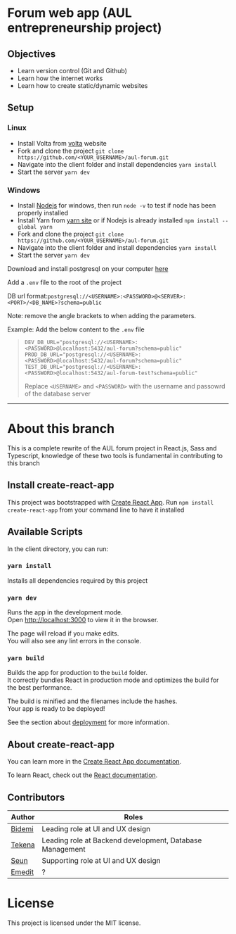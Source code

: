 # Forum web app (AUL entrepreneurship project)

## Objectives

- Learn version control (Git and Github)
- Learn how the internet works
- Learn how to create static/dynamic websites

## Setup

### Linux

- Install Volta from [volta](https://volta.sh/) website
- Fork and clone the project `git clone https://github.com/<YOUR_USERNAME>/aul-forum.git`
- Navigate into the client folder and install dependencies `yarn install`
- Start the server `yarn dev`

### Windows

- Install [Nodejs](https://nodejs.org/en/download/) for windows, then run `node -v` to test if node has been properly installed
- Install Yarn from [yarn site](https://classic.yarnpkg.com/en/docs/install/#debian-stable) or if Nodejs is already installed `npm install --global yarn`
- Fork and clone the project `git clone https://github.com/<YOUR_USERNAME>/aul-forum.git`
- Navigate into the client folder and install dependencies `yarn install`
- Start the server `yarn dev`

Download and install postgresql on your computer [here](https://www.postgresql.org/download/)

Add a `.env` file to the root of the project

DB url format:`postgresql://<USERNAME>:<PASSWORD>@<SERVER>:<PORT>/<DB_NAME>?schema=public`

Note: remove the angle brackets to when adding the parameters.

Example:
Add the below content to the `.env` file

> ```
> DEV_DB_URL="postgresql://<USERNAME>:<PASSWORD>@localhost:5432/aul-forum?schema=public"
> PROD_DB_URL="postgresql://<USERNAME>:<PASSWORD>@localhost:5432/aul-forum?schema=public"
> TEST_DB_URL="postgresql://<USERNAME>:<PASSWORD>@localhost:5432/aul-forum-test?schema=public"
> ```
>
> Replace `<USERNAME>` and `<PASSWORD>` with the username and passowrd of the database server

<hr>

# About this branch

This is a complete rewrite of the AUL forum project in React.js, Sass and Typescript, knowledge of these two tools is fundamental in contributing to this branch

## Install create-react-app

This project was bootstrapped with [Create React App](https://github.com/facebook/create-react-app).
Run `npm install create-react-app` from your command line to have it installed

## Available Scripts

In the client directory, you can run:

### `yarn install`

Installs all dependencies required by this project

### `yarn dev`

Runs the app in the development mode.\
Open [http://localhost:3000](http://localhost:3000) to view it in the browser.

The page will reload if you make edits.\
You will also see any lint errors in the console.

### `yarn build`

Builds the app for production to the `build` folder.\
It correctly bundles React in production mode and optimizes the build for the best performance.

The build is minified and the filenames include the hashes.\
Your app is ready to be deployed!

See the section about [deployment](https://facebook.github.io/create-react-app/docs/deployment) for more information.

## About create-react-app

You can learn more in the [Create React App documentation](https://facebook.github.io/create-react-app/docs/getting-started).

To learn React, check out the [React documentation](https://reactjs.org/).

## Contributors

| Author                                   | Roles                                                    |
| ---------------------------------------- | -------------------------------------------------------- |
| [Bidemi](https://github.com/BidemiEnoch) | Leading role at UI and UX design                         |
| [Tekena](https://github.com/Tekipeps)    | Leading role at Backend development, Database Management |
| [Seun](https://github.com/seunosinowo)   | Supporting role at UI and UX design                      |
| [Emedit](https://github.com/EmeditWeb)   | ?                                                        |

# License

This project is licensed under the MIT license.
